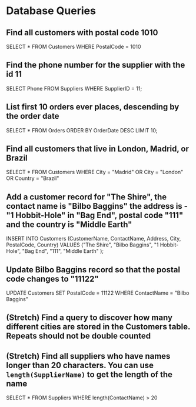 # Database Queries

## Find all customers with postal code 1010

SELECT * FROM Customers
WHERE PostalCode = 1010



## Find the phone number for the supplier with the id 11

SELECT Phone FROM Suppliers
WHERE SupplierID = 11;


## List first 10 orders ever places, descending by the order date

SELECT * FROM Orders
ORDER BY OrderDate DESC
LIMIT 10;




## Find all customers that live in London, Madrid, or Brazil

SELECT * FROM Customers
WHERE City = "Madrid" OR City = "London" OR Country = "Brazil"

## Add a customer record for "The Shire", the contact name is "Bilbo Baggins" the address is -"1 Hobbit-Hole" in "Bag End", postal code "111" and the country is "Middle Earth"

INSERT INTO Customers (CustomerName, ContactName, Address, City, PostalCode, Country)
VALUES ("The Shire", "Bilbo Baggins", "1 Hobbit-Hole", "Bag End", "111", "Middle Earth" );


## Update Bilbo Baggins record so that the postal code changes to "11122"

UPDATE Customers
SET PostalCode = 11122
WHERE ContactName = "Bilbo Baggins"


## (Stretch) Find a query to discover how many different cities are stored in the Customers table. Repeats should not be double counted

## (Stretch) Find all suppliers who have names longer than 20 characters. You can use `length(SupplierName)` to get the length of the name

SELECT * FROM Suppliers
WHERE length(ContactName) > 20